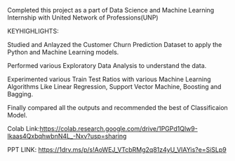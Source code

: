 Completed this project as a part of Data Science and Machine Learning Internship with United Network of Professions(UNP)

KEYHIGHLIGHTS:

Studied and Anlayzed the Customer Churn Prediction Dataset to apply the Python and Machine Learning models.

Performed various Exploratory Data Analysis to understand the data.

Experimented various Train Test Ratios  with various Machine Learning Algorithms Like Linear Regression, Support Vector Machine, Boosting and Bagging.

Finally compared all the outputs and recommended the best of Classificaion Model.


Colab Link:https://colab.research.google.com/drive/1PGPd1Qlw9-Ikaas4QxbqhwbnN4L_-Nxv?usp=sharing

PPT LINK: https://1drv.ms/p/s!AoWEJ_VTcbRMg2q81z4yU_VIAYis?e=SiSLp9
